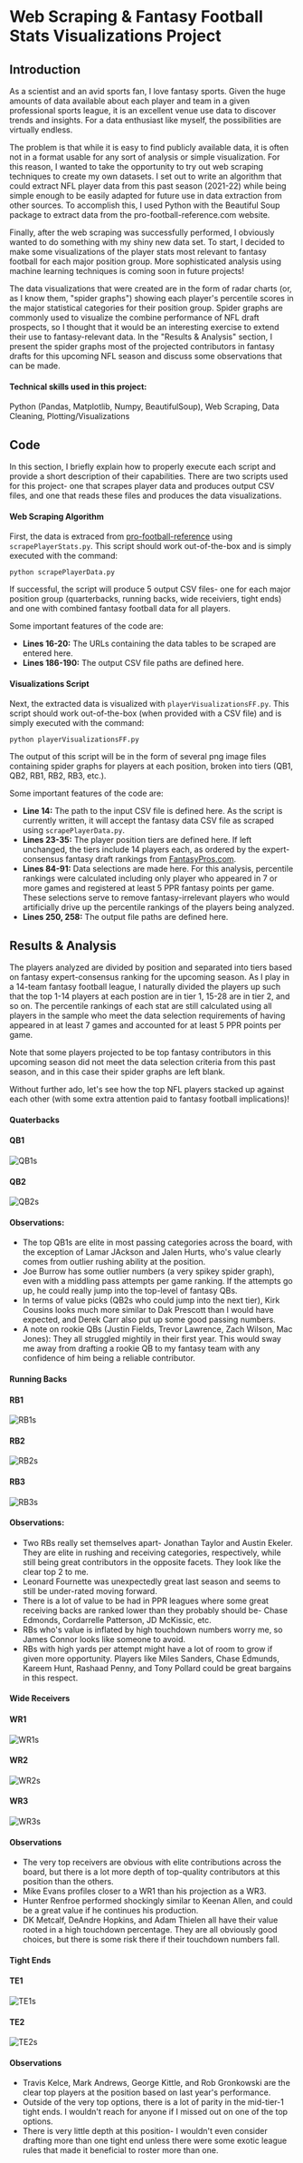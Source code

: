 # Web Scraping & Fantasy Football Stats Visualizations Project

## Introduction

As a scientist and an avid sports fan, I love fantasy sports. Given the huge amounts of data available about each player and team in a given professional sports league, it is an excellent venue use data to discover trends and insights. For a data enthusiast like myself, the possibilities are virtually endless. 

The problem is that while it is easy to find publicly available data, it is often not in a format usable for any sort of analysis or simple visualization. For this reason, I wanted to take the opportunity to try out web scraping techniques to create my own datasets. I set out to write an algorithm that could extract NFL player data from this past season (2021-22) while being simple enough to be easily adapted for future use in data extraction from other sources. To accomplish this, I used Python with the Beautiful Soup package to extract data from the pro-football-reference.com website.

Finally, after the web scraping was successfully performed, I obviously wanted to do something with my shiny new data set. To start, I decided to make some visualizations of the player stats most relevant to fantasy football for each major position group. More sophisticated analysis using machine learning techniques is coming soon in future projects!

The data visualizations that were created are in the form of radar charts (or, as I know them, "spider graphs") showing each player's percentile scores in the major statistical categories for their position group. Spider graphs are commonly used to visualize the combine performance of NFL draft prospects, so I thought that it would be an interesting exercise to extend their use to fantasy-relevant data. In the "Results & Analysis" section, I present the spider graphs most of the projected contributors in fantasy drafts for this upcoming NFL season and discuss some observations that can be made.

#### Technical skills used in this project:

Python (Pandas, Matplotlib, Numpy, BeautifulSoup), Web Scraping, Data Cleaning, Plotting/Visualizations

## Code

In this section, I briefly explain how to properly execute each script and provide a short description of their capabilities. There are two scripts used for this project- one that scrapes player data and produces output CSV files, and one that reads these files and produces the data visualizations.

#### Web Scraping Algorithm

First, the data is extraced from [pro-football-reference](https://www.pro-football-reference.com/) using `scrapePlayerStats.py`. This script should work out-of-the-box and is simply executed with the command:

```
python scrapePlayerData.py
```

If successful, the script will produce 5 output CSV files- one for each major position group (quarterbacks, running backs, wide receiviers, tight ends) and one with combined fantasy football data for all players.

Some important features of the code are:

- **Lines 16-20:** The URLs containing the data tables to be scraped are entered here.
- **Lines 186-190:** The output CSV file paths are defined here.

#### Visualizations Script

Next, the extracted data is visualized with `playerVisualizationsFF.py`. This script should work out-of-the-box (when provided with a CSV file) and is simply executed with the command:

```
python playerVisualizationsFF.py
```

The output of this script will be in the form of several png image files containing spider graphs for players at each position, broken into tiers (QB1, QB2, RB1, RB2, RB3, etc.).

Some important features of the code are:

- **Line 14:** The path to the input CSV file is defined here. As the script is currently written, it will accept the fantasy data CSV file as scraped using `scrapePlayerData.py`.
- **Lines 23-35:** The player position tiers are defined here. If left unchanged, the tiers include 14 players each, as ordered by the expert-consensus fantasy draft rankings from [FantasyPros.com](https://www.fantasypros.com/).
- **Lines 84-91:** Data selections are made here. For this analysis, percentile rankings were calculated including only player who appeared in 7 or more games and registered at least 5 PPR fantasy points per game. These selections serve to remove fantasy-irrelevant players who would artificially drive up the percentile rankings of the players being analyzed.
- **Lines 250, 258:** The output file paths are defined here.

## Results & Analysis

The players analyzed are divided by position and separated into tiers based on fantasy expert-consensus ranking for the upcoming season. As I play in a 14-team fantasy football league, I naturally divided the players up such that the top 1-14 players at each postion are in tier 1, 15-28 are in tier 2, and so on. The percentile rankings of each stat are still calculated using all players in the sample who meet the data selection requirements of having appeared in at least 7 games and accounted for at least 5 PPR points per game.

Note that some players projected to be top fantasy contributors in this upcoming season did not meet the data selection criteria from this past season, and in this case their spider graphs are left blank.

Without further ado, let's see how the top NFL players stacked up against each other (with some extra attention paid to fantasy football implications)!

#### Quaterbacks

#### QB1
![QB1s](visualizations/spiderGraphs_qb1.png)

#### QB2
![QB2s](visualizations/spiderGraphs_qb2.png)

#### Observations:
- The top QB1s are elite in most passing categories across the board, with the exception of Lamar JAckson and Jalen Hurts, who's value clearly comes from outlier rushing ability at the position.
- Joe Burrow has some outlier numbers (a very spikey spider graph), even with a middling pass attempts per game ranking. If the attempts go up, he could really jump into the top-level of fantasy QBs.
- In terms of value picks (QB2s who could jump into the next tier), Kirk Cousins looks much more similar to Dak Prescott than I would have expected, and Derek Carr also put up some good passing numbers.
- A note on rookie QBs (Justin Fields, Trevor Lawrence, Zach Wilson, Mac Jones): They all struggled mightily in their first year. This would sway me away from drafting a rookie QB to my fantasy team with any confidence of him being a reliable contributor.

#### Running Backs

#### RB1
![RB1s](visualizations/spiderGraphs_rb1.png)

#### RB2
![RB2s](visualizations/spiderGraphs_rb2.png)

#### RB3
![RB3s](visualizations/spiderGraphs_rb3.png)

#### Observations:
- Two RBs really set themselves apart- Jonathan Taylor and Austin Ekeler. They are elite in rushing and receiving categories, respectively, while still being great contributors in the opposite facets. They look like the clear top 2 to me.
- Leonard Fournette was unexpectedly great last season and seems to still be under-rated moving forward.
- There is a lot of value to be had in PPR leagues where some great receiving backs are ranked lower than they probably should be- Chase Edmonds, Cordarrelle Patterson, JD McKissic, etc.
- RBs who's value is inflated by high touchdown numbers worry me, so James Connor looks like someone to avoid.
- RBs with high yards per attempt might have a lot of room to grow if given more opportunity. Players like Miles Sanders, Chase Edmunds, Kareem Hunt, Rashaad Penny, and Tony Pollard could be great bargains in this respect.

#### Wide Receivers

#### WR1
![WR1s](visualizations/spiderGraphs_wr1.png)

#### WR2
![WR2s](visualizations/spiderGraphs_wr2.png)

#### WR3
![WR3s](visualizations/spiderGraphs_wr3.png)

#### Observations
- The very top receivers are obvious with elite contributions across the board, but there is a lot more depth of top-quality contributors at this position than the others.
- Mike Evans profiles closer to a WR1 than his projection as a WR3.
- Hunter Renfroe performed shockingly similar to Keenan Allen, and could be a great value if he continues his production.
- DK Metcalf, DeAndre Hopkins, and Adam Thielen all have their value rooted in a high touchdown percentage. They are all obviously good choices, but there is some risk there if their touchdown numbers fall.

#### Tight Ends

#### TE1
![TE1s](visualizations/spiderGraphs_te1.png)

#### TE2
![TE2s](visualizations/spiderGraphs_te2.png)

#### Observations
- Travis Kelce, Mark Andrews, George Kittle, and Rob Gronkowski are the clear top players at the position based on last year's performance.
- Outside of the very top options, there is a lot of parity in the mid-tier-1 tight ends. I wouldn't reach for anyone if I missed out on one of the top options.
- There is very little depth at this position- I wouldn't even consider drafting more than one tight end unless there were some exotic league rules that made it beneficial to roster more than one. 